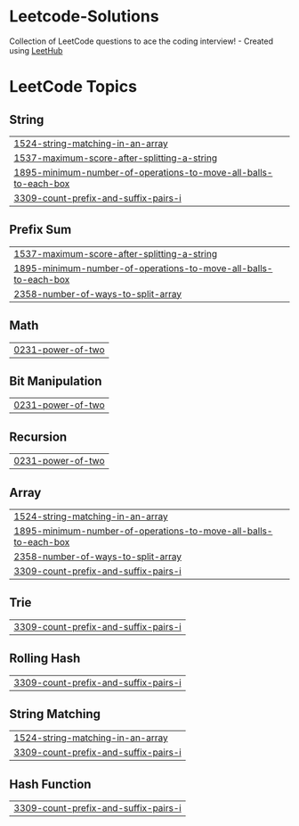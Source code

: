 # Leetcode-Solutions
Collection of LeetCode questions to ace the coding interview! - Created using [LeetHub](https://github.com/QasimWani/LeetHub)

<!---LeetCode Topics Start-->
# LeetCode Topics
## String
|  |
| ------- |
| [1524-string-matching-in-an-array](https://github.com/kchaudhari0/Leetcode-Solutions/tree/master/1524-string-matching-in-an-array) |
| [1537-maximum-score-after-splitting-a-string](https://github.com/kchaudhari0/Leetcode-Solutions/tree/master/1537-maximum-score-after-splitting-a-string) |
| [1895-minimum-number-of-operations-to-move-all-balls-to-each-box](https://github.com/kchaudhari0/Leetcode-Solutions/tree/master/1895-minimum-number-of-operations-to-move-all-balls-to-each-box) |
| [3309-count-prefix-and-suffix-pairs-i](https://github.com/kchaudhari0/Leetcode-Solutions/tree/master/3309-count-prefix-and-suffix-pairs-i) |
## Prefix Sum
|  |
| ------- |
| [1537-maximum-score-after-splitting-a-string](https://github.com/kchaudhari0/Leetcode-Solutions/tree/master/1537-maximum-score-after-splitting-a-string) |
| [1895-minimum-number-of-operations-to-move-all-balls-to-each-box](https://github.com/kchaudhari0/Leetcode-Solutions/tree/master/1895-minimum-number-of-operations-to-move-all-balls-to-each-box) |
| [2358-number-of-ways-to-split-array](https://github.com/kchaudhari0/Leetcode-Solutions/tree/master/2358-number-of-ways-to-split-array) |
## Math
|  |
| ------- |
| [0231-power-of-two](https://github.com/kchaudhari0/Leetcode-Solutions/tree/master/0231-power-of-two) |
## Bit Manipulation
|  |
| ------- |
| [0231-power-of-two](https://github.com/kchaudhari0/Leetcode-Solutions/tree/master/0231-power-of-two) |
## Recursion
|  |
| ------- |
| [0231-power-of-two](https://github.com/kchaudhari0/Leetcode-Solutions/tree/master/0231-power-of-two) |
## Array
|  |
| ------- |
| [1524-string-matching-in-an-array](https://github.com/kchaudhari0/Leetcode-Solutions/tree/master/1524-string-matching-in-an-array) |
| [1895-minimum-number-of-operations-to-move-all-balls-to-each-box](https://github.com/kchaudhari0/Leetcode-Solutions/tree/master/1895-minimum-number-of-operations-to-move-all-balls-to-each-box) |
| [2358-number-of-ways-to-split-array](https://github.com/kchaudhari0/Leetcode-Solutions/tree/master/2358-number-of-ways-to-split-array) |
| [3309-count-prefix-and-suffix-pairs-i](https://github.com/kchaudhari0/Leetcode-Solutions/tree/master/3309-count-prefix-and-suffix-pairs-i) |
## Trie
|  |
| ------- |
| [3309-count-prefix-and-suffix-pairs-i](https://github.com/kchaudhari0/Leetcode-Solutions/tree/master/3309-count-prefix-and-suffix-pairs-i) |
## Rolling Hash
|  |
| ------- |
| [3309-count-prefix-and-suffix-pairs-i](https://github.com/kchaudhari0/Leetcode-Solutions/tree/master/3309-count-prefix-and-suffix-pairs-i) |
## String Matching
|  |
| ------- |
| [1524-string-matching-in-an-array](https://github.com/kchaudhari0/Leetcode-Solutions/tree/master/1524-string-matching-in-an-array) |
| [3309-count-prefix-and-suffix-pairs-i](https://github.com/kchaudhari0/Leetcode-Solutions/tree/master/3309-count-prefix-and-suffix-pairs-i) |
## Hash Function
|  |
| ------- |
| [3309-count-prefix-and-suffix-pairs-i](https://github.com/kchaudhari0/Leetcode-Solutions/tree/master/3309-count-prefix-and-suffix-pairs-i) |
<!---LeetCode Topics End-->